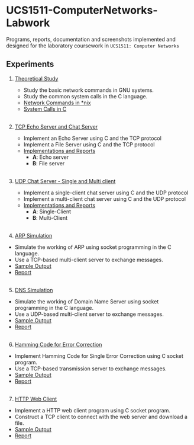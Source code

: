 # UCS1511-ComputerNetworks-Labwork

Programs, reports, documentation and screenshots implemented and designed for the laboratory coursework in `UCS1511: Computer Networks` 

## Experiments

1. [Theoretical Study](./Ex1-TheoreticStudy)
    - Study the basic network commands in GNU systems.
    - Study the common system calls in the C language.
    - [Network Commands in *nix](./Ex1-TheoreticStudy/A_NetworkCommands.pdf)
    - [System Calls in C](./Ex1-TheoreticStudy/B_SystemCalls.pdf)
    <br><br>
    
2. [TCP Echo Server and Chat Server](./Ex2-TCP)
    - Implement an Echo Server using C and the TCP protocol
    - Implement a File Server using C and the TCP protocol
    - [Implementations and Reports](./Ex2-TCP)
      - **A**: Echo server
      - **B**: File server
    <br><br>
    
 3. [UDP Chat Server - Single and Multi client](./Ex3-UDP)
    - Implement a single-client chat server using C and the UDP protocol
    - Implement a multi-client chat server using C and the UDP protocol
    - [Implementations and Reports](./Ex3-UDP)
      - **A**: Single-Client
      - **B**: Multi-Client
    <br><br>
    
4. [ARP Simulation](./Ex4-ARPSimulation)
  - Simulate the working of ARP using socket programming in the C language.
  - Use a TCP-based multi-client server to exchange messages.
  - [Sample Output](./Ex4-ARPSimulation/Documentation/Output.png)
  - [Report](./Ex4-ARPSimulation/Documentation/Report.pdf)
  <br><br>

5. [DNS Simulation](./Ex5-DNSSimulation)
  - Simulate the working of Domain Name Server using socket programming in the C
language.
  - Use a UDP-based multi-client server to exchange messages.
  - [Sample Output](./Ex5-DNSSimulation/Documentation/Outputs)
  - [Report](./Ex5-DNSSimulation/Documentation/Report.pdf)
  <br><br>

6. [Hamming Code for Error Correction](./Ex6-HammingCode)
  - Implement Hamming Code for Single Error Correction using C socket program.
  - Use a TCP-based transmission server to exchange messages.
  - [Sample Output](./Ex6-HammingCode/Documentation/Outputs)
  - [Report](./Ex6-HammingCode/Documentation/Report.pdf)
  <br><br>


7. [HTTP Web Client](./Ex7-WebpageDownload)
  - Implement a HTTP web client program using C socket program.
  - Construct a TCP client to connect with the web server and download a file.
  - [Sample Output](./Ex7-WebpageDownload/Documentation/Outputs)
  - [Report](./Ex7-WebpageDownload/Documentation/Report.pdf)
  <br><br>
